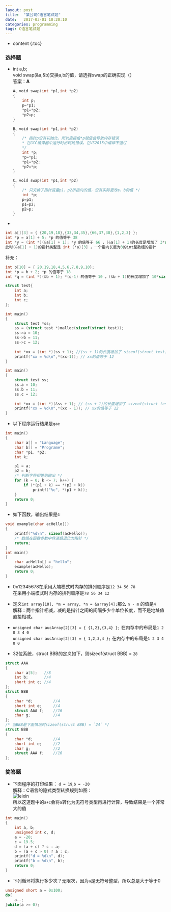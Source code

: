 ```yaml
---
layout: post
title:  "某公司C语言笔试题"
date:   2017-03-01 10:20:10
categories: programming
tags: C语言笔试题 
---
```


* content
{:toc}

### 选择题

* int a,b;   
void swap(&a,&b)交换a,b的值，请选择swap的正确实现（）   
答案：__A__
    ```c
    A、void swap(int *p1,int *p2)
    {
        int p;
        p=*p1;
        *p1=*p2;
        *p2=p;
    }

    B、void swap(int *p1,int *p2)
    {
        /* 指针p没有初始化，所以直接给*p赋值会导致内存错误 
        * 在GCC编译器中运行时出现段错误，在VS2015中编译不通过
        */
        int *p; 
        *p=*p1;
        *p1=*p2;
        *p2=*p;
    }

    C、void swap(int *p1,int *p2)
    {
        /* 只交换了指针变量p1、p2所指向的值，没有实际更改a、b的值 */
        int *p;
        p=p1;
        p1=p2;
        p2=p;
    }
    ```

* 
```c
int a[][3] = { {20,19,18},{33,34,35},{66,37,38},{1,2,3} };   
int *p = a[1] + 5; *p 的值等于 38
int *y = (int *)(&a[1] + 1); *y 的值等于 66 ，(&a[1] + 1)的长度是增加了 3*sizeof(int) 个长度 
此时(&a[1] + 1)的指针类型是 int (*a)[3] ，一个指向长度为3的int型数组的指针
```    

补充： 

```c
int b[10] = { 20,19,18,4,5,6,7,8,9,10};  
int *p = b + 2; *p 的值等于 18    
int *q = (int *)(&b + 1); *(q-1) 的值等于 10 ，(&b + 1)的长度增加了 10*sizeof(int) 个长度 

struct test{
	int a;
	int b;
	int c;
};

int main()
{
    struct test *ss;
    ss = (struct test *)malloc(sizeof(struct test));
    ss->a = 10;
    ss->b = 11;
    ss->c = 12;
	
	int *xx = (int *)(ss + 1); //(ss + 1)的长度增加了 sizeof(struct test)个长度
	printf("xx = %d\n",*(xx-1)); // xx的值等于 12
}

int main()
{
    struct test ss;
	ss.a = 10;
	ss.b = 11;
	ss.c = 12;
	
	int *xx = (int *)(&ss + 1); // (ss + 1)的长度增加了 sizeof(struct test)个长度
	printf("xx = %d\n",*(xx - 1)); // xx的值等于 12
}

```

* 以下程序运行结果是`gae`
```c
int main()
{
	char a[] = "Language";
	char b[] = "Programe";
	char *p1, *p2;
	int k;

	p1 = a;
	p2 = b;
    /* 判断字符相等则输出 */
	for (k = 0; k <= 7; k++) {
		if (*(p1 + k) == *(p2 + k))
			printf("%c", *(p1 + k));
	}
	return 0;
}
```

* 如下函数，输出结果是`4`
```c
void example(char acHello[])
{
	printf("%d\n", sizeof(acHello));
    /* 数组在函数参数中传递后退化为指针 */
	return;
}
int main()
{
	char acHello[] = "hello";
	example(acHello);
	return 0;
}
```

* 0x12345678在采用大端模式时内存的排列顺序是`12 34 56 78`   
在采用小端模式时内存的排列顺序是`78 56 34 12`

* 定义`int array[10], *m = array, *n = &array[4];`那么 `n - m` 的值是`4`   
解释：两个指针相减，减的是指针之间的间隔多少个单位长度，而不是地址值直接相减。

* `unsigned char aucArray[2][3] = { {1,2},{3,4} };` 在内存中的布局是`1 2 0 3 4 0`   
`unsigned char aucArray[2][3] = { 1,2,3,4 };` 在内存中的布局是`1 2 3 4 0 0`

* 32位系统，struct BBB的定义如下，则sizeof(struct BBB) = `28`
```c
struct AAA
{
    char a[5];   //8
    int b;       //4
    short int c; //4
};
struct BBB
{
    char *d;         //4
    short int e;     //4
    struct AAA f;    //16
    char g;          //4
};
/* 当BBB是下面情况时sizeof(struct BBB) = `24` */
struct BBB
{
    char *d;         //4
    short int e;     //2
    char g;          //2
    struct AAA f;    //16
};
```

### 简答题

* 下面程序的打印结果： `d = 19`,`b = -20`   
解释：C语言的隐式类型转换规则如图：   
![leixin]({{"/css/pics/leixin.gif"}})   
所以这道题中的`a+c`会将`a`转化为无符号类型再进行计算，导致结果是一个非常大的值
```c
int main()
{
	int a, b;
	unsigned int c, d;
	a = -20;
	c = 19.5;
	d = (a + c) ? c : a;
	b = (a + c > 0) ? a : c;
	printf("d = %d\n", d);
	printf("b = %d\n", b);
	return 0;
}
```

* 下列循环将执行多少次？无限次，因为`a`是无符号整型，所以总是大于等于0
```c
unsigned short a = 0x100;
do{
    a--;
}while(a >= 0);
```